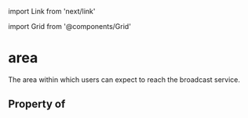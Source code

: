 import Link from 'next/link'
  
import Grid from '@components/Grid'

# area

The area within which users can expect to reach the broadcast service.

## Property of



